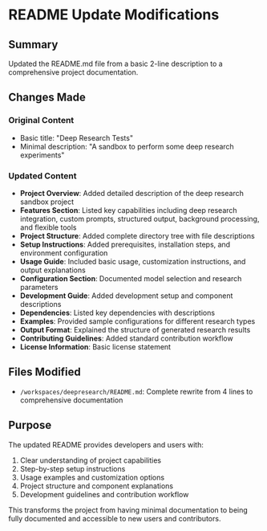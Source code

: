 # README Update Modifications

## Summary
Updated the README.md file from a basic 2-line description to a comprehensive project documentation.

## Changes Made

### Original Content
- Basic title: "Deep Research Tests"
- Minimal description: "A sandbox to perform some deep research experiments"

### Updated Content
- **Project Overview**: Added detailed description of the deep research sandbox project
- **Features Section**: Listed key capabilities including deep research integration, custom prompts, structured output, background processing, and flexible tools
- **Project Structure**: Added complete directory tree with file descriptions
- **Setup Instructions**: Added prerequisites, installation steps, and environment configuration
- **Usage Guide**: Included basic usage, customization instructions, and output explanations
- **Configuration Section**: Documented model selection and research parameters
- **Development Guide**: Added development setup and component descriptions
- **Dependencies**: Listed key dependencies with descriptions
- **Examples**: Provided sample configurations for different research types
- **Output Format**: Explained the structure of generated research results
- **Contributing Guidelines**: Added standard contribution workflow
- **License Information**: Basic license statement

## Files Modified
- `/workspaces/deepresearch/README.md`: Complete rewrite from 4 lines to comprehensive documentation

## Purpose
The updated README provides developers and users with:
1. Clear understanding of project capabilities
2. Step-by-step setup instructions
3. Usage examples and customization options
4. Project structure and component explanations
5. Development guidelines and contribution workflow

This transforms the project from having minimal documentation to being fully documented and accessible to new users and contributors.
